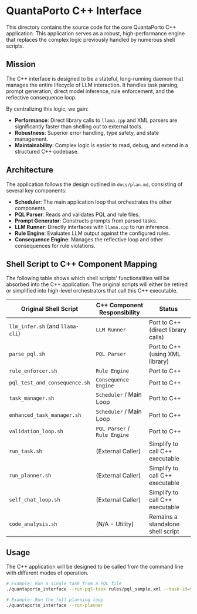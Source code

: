 # QuantaPorto C++ Interface

This directory contains the source code for the core QuantaPorto C++ application. This application serves as a robust, high-performance engine that replaces the complex logic previously handled by numerous shell scripts.

## Mission

The C++ interface is designed to be a stateful, long-running daemon that manages the entire lifecycle of LLM interaction. It handles task parsing, prompt generation, direct model inference, rule enforcement, and the reflective consequence loop.

By centralizing this logic, we gain:
- **Performance**: Direct library calls to `llama.cpp` and XML parsers are significantly faster than shelling out to external tools.
- **Robustness**: Superior error handling, type safety, and state management.
- **Maintainability**: Complex logic is easier to read, debug, and extend in a structured C++ codebase.

## Architecture

The application follows the design outlined in `docs/plan.md`, consisting of several key components:

- **Scheduler**: The main application loop that orchestrates the other components.
- **PQL Parser**: Reads and validates PQL and rule files.
- **Prompt Generator**: Constructs prompts from parsed tasks.
- **LLM Runner**: Directly interfaces with `llama.cpp` to run inference.
- **Rule Engine**: Evaluates LLM output against the configured rules.
- **Consequence Engine**: Manages the reflective loop and other consequences for rule violations.

## Shell Script to C++ Component Mapping

The following table shows which shell scripts' functionalities will be absorbed into the C++ application. The original scripts will either be retired or simplified into high-level orchestrators that call this C++ executable.

| Original Shell Script             | C++ Component Responsibility             | Status                               |
| --------------------------------- | ---------------------------------------- | ------------------------------------ |
| `llm_infer.sh` (and `llama-cli`)  | `LLM Runner`                             | Port to C++ (direct library calls)   |
| `parse_pql.sh`                    | `PQL Parser`                             | Port to C++ (using XML library)      |
| `rule_enforcer.sh`                | `Rule Engine`                            | Port to C++                          |
| `pql_test_and_consequence.sh`     | `Consequence Engine`                     | Port to C++                          |
| `task_manager.sh`                 | `Scheduler` / Main Loop                  | Port to C++                          |
| `enhanced_task_manager.sh`        | `Scheduler` / Main Loop                  | Port to C++                          |
| `validation_loop.sh`              | `PQL Parser` / `Rule Engine`             | Port to C++                          |
| `run_task.sh`                     | (External Caller)                        | Simplify to call C++ executable      |
| `run_planner.sh`                  | (External Caller)                        | Simplify to call C++ executable      |
| `self_chat_loop.sh`               | (External Caller)                        | Simplify to call C++ executable      |
| `code_analysis.sh`                | (N/A - Utility)                          | Remains a standalone shell script    |

## Usage

The C++ application will be designed to be called from the command line with different modes of operation.

```bash
# Example: Run a single task from a PQL file
./quantaporto_interface --run-pql-task rules/pql_sample.xml --task-id=task-001

# Example: Run the full planning loop
./quantaporto_interface --run-planner
```